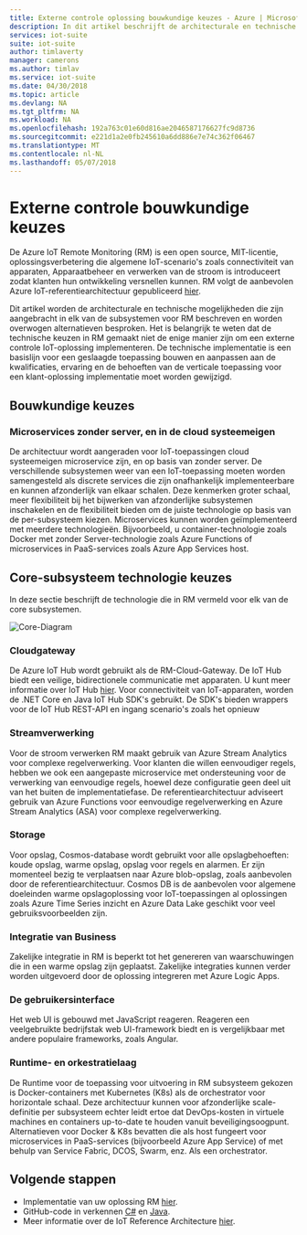 ```yaml
---
title: Externe controle oplossing bouwkundige keuzes - Azure | Microsoft Docs
description: In dit artikel beschrijft de architecturale en technische keuzen gemaakt in het externe controle
services: iot-suite
suite: iot-suite
author: timlaverty
manager: camerons
ms.author: timlav
ms.service: iot-suite
ms.date: 04/30/2018
ms.topic: article
ms.devlang: NA
ms.tgt_pltfrm: NA
ms.workload: NA
ms.openlocfilehash: 192a763c01e60d816ae2046587176627fc9d8736
ms.sourcegitcommit: e221d1a2e0fb245610a6dd886e7e74c362f06467
ms.translationtype: MT
ms.contentlocale: nl-NL
ms.lasthandoff: 05/07/2018
---
```

# <a name="remote-monitoring-architectural-choices"></a>Externe controle bouwkundige keuzes

De Azure IoT Remote Monitoring (RM) is een open source, MIT-licentie, oplossingsverbetering die algemene IoT-scenario's zoals connectiviteit van apparaten, Apparaatbeheer en verwerken van de stroom is introduceert zodat klanten hun ontwikkeling versnellen kunnen.  RM volgt de aanbevolen Azure IoT-referentiearchitectuur gepubliceerd [hier](https://azure.microsoft.com/updates/microsoft-azure-iot-reference-architecture-available/).  

Dit artikel worden de architecturale en technische mogelijkheden die zijn aangebracht in elk van de subsystemen voor RM beschreven en worden overwogen alternatieven besproken.  Het is belangrijk te weten dat de technische keuzen in RM gemaakt niet de enige manier zijn om een externe controle IoT-oplossing implementeren.  De technische implementatie is een basislijn voor een geslaagde toepassing bouwen en aanpassen aan de kwalificaties, ervaring en de behoeften van de verticale toepassing voor een klant-oplossing implementatie moet worden gewijzigd.

## <a name="architectural-choices"></a>Bouwkundige keuzes

### <a name="microservices-serverless-and-cloud-native"></a>Microservices zonder server, en in de cloud systeemeigen

De architectuur wordt aangeraden voor IoT-toepassingen cloud systeemeigen microservice zijn, en op basis van zonder server.  De verschillende subsystemen weer van een IoT-toepassing moeten worden samengesteld als discrete services die zijn onafhankelijk implementeerbare en kunnen afzonderlijk van elkaar schalen.  Deze kenmerken groter schaal, meer flexibiliteit bij het bijwerken van afzonderlijke subsystemen inschakelen en de flexibiliteit bieden om de juiste technologie op basis van de per-subsysteem kiezen.  Microservices kunnen worden geïmplementeerd met meerdere technologieën. Bijvoorbeeld, u container-technologie zoals Docker met zonder Server-technologie zoals Azure Functions of microservices in PaaS-services zoals Azure App Services host.

## <a name="core-subsystem-technology-choices"></a>Core-subsysteem technologie keuzes

In deze sectie beschrijft de technologie die in RM vermeld voor elk van de core subsystemen.

![Core-Diagram](media/iot-suite-remote-monitoring-architectural-choices/subsystem.png) 

### <a name="cloud-gateway"></a>Cloudgateway
De Azure IoT Hub wordt gebruikt als de RM-Cloud-Gateway.  De IoT Hub biedt een veilige, bidirectionele communicatie met apparaten. U kunt meer informatie over IoT Hub [hier](https://azure.microsoft.com/services/iot-hub/). Voor connectiviteit van IoT-apparaten, worden de .NET Core en Java IoT Hub SDK's gebruikt.  De SDK's bieden wrappers voor de IoT Hub REST-API en ingang scenario's zoals het opnieuw 

### <a name="stream-processing"></a>Streamverwerking
Voor de stroom verwerken RM maakt gebruik van Azure Stream Analytics voor complexe regelverwerking.  Voor klanten die willen eenvoudiger regels, hebben we ook een aangepaste microservice met ondersteuning voor de verwerking van eenvoudige regels, hoewel deze configuratie geen deel uit van het buiten de implementatiefase. De referentiearchitectuur adviseert gebruik van Azure Functions voor eenvoudige regelverwerking en Azure Stream Analytics (ASA) voor complexe regelverwerking.  

### <a name="storage"></a>Storage
Voor opslag, Cosmos-database wordt gebruikt voor alle opslagbehoeften: koude opslag, warme opslag, opslag voor regels en alarmen. Er zijn momenteel bezig te verplaatsen naar Azure blob-opslag, zoals aanbevolen door de referentiearchitectuur.  Cosmos DB is de aanbevolen voor algemene doeleinden warme opslagoplossing voor IoT-toepassingen al oplossingen zoals Azure Time Series inzicht en Azure Data Lake geschikt voor veel gebruiksvoorbeelden zijn.

### <a name="business-integration"></a>Integratie van Business
Zakelijke integratie in RM is beperkt tot het genereren van waarschuwingen die in een warme opslag zijn geplaatst. Zakelijke integraties kunnen verder worden uitgevoerd door de oplossing integreren met Azure Logic Apps.

### <a name="user-interface"></a>De gebruikersinterface
Het web UI is gebouwd met JavaScript reageren.  Reageren een veelgebruikte bedrijfstak web UI-framework biedt en is vergelijkbaar met andere populaire frameworks, zoals Angular.  

### <a name="runtime-and-orchestration"></a>Runtime- en orkestratielaag
De Runtime voor de toepassing voor uitvoering in RM subsysteem gekozen is Docker-containers met Kubernetes (K8s) als de orchestrator voor horizontale schaal.  Deze architectuur kunnen voor afzonderlijke scale-definitie per subsysteem echter leidt ertoe dat DevOps-kosten in virtuele machines en containers up-to-date te houden vanuit beveiligingsoogpunt.  Alternatieven voor Docker & K8s bevatten die als host fungeert voor microservices in PaaS-services (bijvoorbeeld Azure App Service) of met behulp van Service Fabric, DCOS, Swarm, enz. Als een orchestrator.

## <a name="next-steps"></a>Volgende stappen
* Implementatie van uw oplossing RM [hier](https://www.azureiotsuite.com/).
* GitHub-code in verkennen [C#](https://github.com/Azure/azure-iot-pcs-remote-monitoring-dotnet/) en [Java](https://github.com/Azure/azure-iot-pcs-remote-monitoring-java/).  
* Meer informatie over de IoT Reference Architecture [hier](https://azure.microsoft.com/updates/microsoft-azure-iot-reference-architecture-available/).
